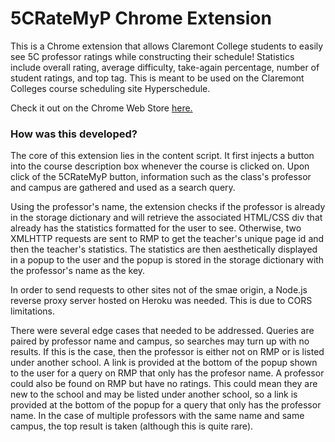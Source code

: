 # 5CRateMyP Chrome Extension

This is a Chrome extension that allows Claremont College students to easily see 5C professor ratings while constructing their schedule! Statistics include overall rating, average difficulty, take-again percentage, number of student ratings, and top tag. This is meant to be used on the Claremont Colleges course scheduling site Hyperschedule. 

Check it out on the Chrome Web Store [here.](https://chrome.google.com/webstore/detail/5c-ratemyp/gimpfegdhjdapchojnlagmobkpdllacm?hl=en)

### How was this developed?

The core of this extension lies in the content script. It first injects a button into the course description box whenever the course is clicked on. Upon click of the 5CRateMyP button, information such as the class's professor and campus are gathered and used as a search query.

Using the professor's name, the extension checks if the professor is already in the storage dictionary and will retrieve the associated HTML/CSS div that already has the statistics formatted for the user to see. Otherwise, two XMLHTTP requests are sent to RMP to get the teacher's unique page id and then the teacher's statistics. The statistics are then aesthetically displayed in a popup to the user and the popup is stored in the storage dictionary with the professor's name as the key.

In order to send requests to other sites not of the smae origin, a Node.js reverse proxy server hosted on Heroku was needed. This is due to CORS limitations.

There were several edge cases that needed to be addressed. Queries are paired by professor name and campus, so searches may turn up with no results. If this is the case, then the professor is either not on RMP or is listed under another school. A link is provided at the bottom of the popup shown to the user for a query on RMP that only has the profesor name. A professor could also be found on RMP but have no ratings. This could mean they are new to the school and may be listed under another school, so a link is provided at the bottom of the popup for a query that only has the professor name. In the case of multiple professors with the same name and same campus, the top result is taken (although this is quite rare). 



